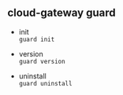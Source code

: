 ## cloud-gateway guard
- init  
`guard init`

- version  
`guard version`

- uninstall  
`guard uninstall`
